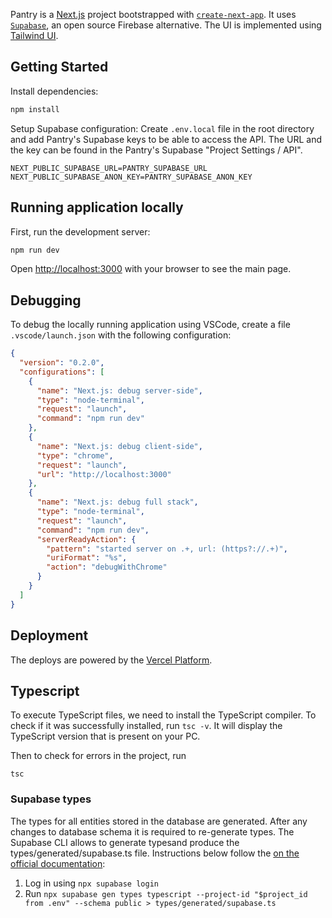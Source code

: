 Pantry is a [Next.js](https://nextjs.org/) project bootstrapped with [`create-next-app`](https://github.com/vercel/next.js/tree/canary/packages/create-next-app). It uses [`Supabase`](https://supabase.com/), an open source Firebase alternative. The UI is implemented using [Tailwind UI](https://tailwindui.com/).

## Getting Started

Install dependencies:

```bash
npm install
```

Setup Supabase configuration:
Create `.env.local` file in the root directory and add Pantry's Supabase keys to be able to access the API. The URL and the key can be found in the Pantry's Supabase "Project Settings / API".

```
NEXT_PUBLIC_SUPABASE_URL=PANTRY_SUPABASE_URL
NEXT_PUBLIC_SUPABASE_ANON_KEY=PANTRY_SUPABASE_ANON_KEY
```

## Running application locally

First, run the development server:

```bash
npm run dev

```

Open [http://localhost:3000](http://localhost:3000) with your browser to see the main page.

## Debugging

To debug the locally running application using VSCode, create a file `.vscode/launch.json` with the following configuration:

```json
{
  "version": "0.2.0",
  "configurations": [
    {
      "name": "Next.js: debug server-side",
      "type": "node-terminal",
      "request": "launch",
      "command": "npm run dev"
    },
    {
      "name": "Next.js: debug client-side",
      "type": "chrome",
      "request": "launch",
      "url": "http://localhost:3000"
    },
    {
      "name": "Next.js: debug full stack",
      "type": "node-terminal",
      "request": "launch",
      "command": "npm run dev",
      "serverReadyAction": {
        "pattern": "started server on .+, url: (https?://.+)",
        "uriFormat": "%s",
        "action": "debugWithChrome"
      }
    }
  ]
}
```

## Deployment

The deploys are powered by the [Vercel Platform](https://vercel.com/new?utm_medium=default-template&filter=next.js&utm_source=create-next-app&utm_campaign=create-next-app-readme).

## Typescript

To execute TypeScript files, we need to install the TypeScript compiler. To check if it was successfully installed, run `tsc -v`. It will display the TypeScript version that is present on your PC.

Then to check for errors in the project, run

```
tsc
```

### Supabase types

The types for all entities stored in the database are generated. After any changes to database schema it is required to re-generate types. The Supabase CLI allows to generate typesand produce the types/generated/supabase.ts file. Instructions below follow the [on the official documentation](https://supabase.com/docs/guides/api/rest/generating-types):

1. Log in using `npx supabase login`
2. Run `npx supabase gen types typescript --project-id "$project_id from .env" --schema public > types/generated/supabase.ts`
